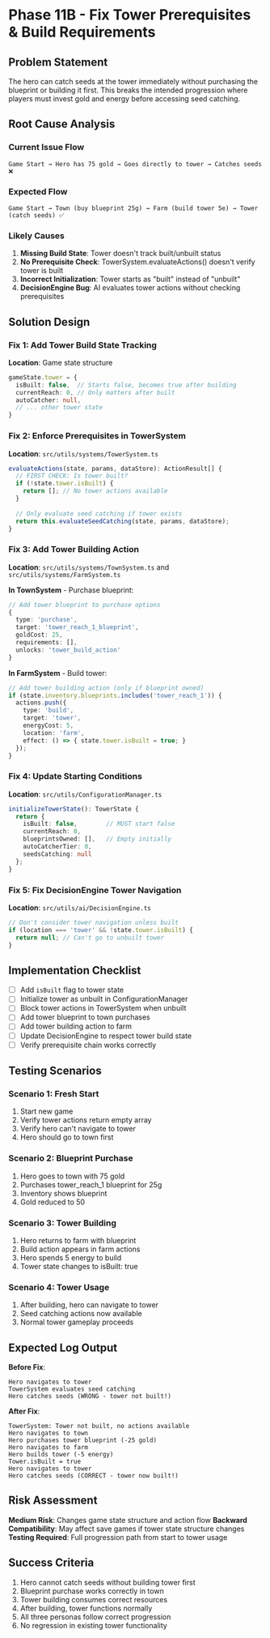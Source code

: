 # Phase 11B - Fix Tower Prerequisites & Build Requirements

## Problem Statement
The hero can catch seeds at the tower immediately without purchasing the blueprint or building it first. This breaks the intended progression where players must invest gold and energy before accessing seed catching.

## Root Cause Analysis

### Current Issue Flow
```
Game Start → Hero has 75 gold → Goes directly to tower → Catches seeds ❌
```

### Expected Flow
```
Game Start → Town (buy blueprint 25g) → Farm (build tower 5e) → Tower (catch seeds) ✅
```

### Likely Causes
1. **Missing Build State**: Tower doesn't track built/unbuilt status
2. **No Prerequisite Check**: TowerSystem.evaluateActions() doesn't verify tower is built
3. **Incorrect Initialization**: Tower starts as "built" instead of "unbuilt"
4. **DecisionEngine Bug**: AI evaluates tower actions without checking prerequisites

## Solution Design

### Fix 1: Add Tower Build State Tracking
**Location**: Game state structure
```typescript
gameState.tower = {
  isBuilt: false,  // Starts false, becomes true after building
  currentReach: 0, // Only matters after built
  autoCatcher: null,
  // ... other tower state
}
```

### Fix 2: Enforce Prerequisites in TowerSystem
**Location**: `src/utils/systems/TowerSystem.ts`
```typescript
evaluateActions(state, params, dataStore): ActionResult[] {
  // FIRST CHECK: Is tower built?
  if (!state.tower.isBuilt) {
    return []; // No tower actions available
  }
  
  // Only evaluate seed catching if tower exists
  return this.evaluateSeedCatching(state, params, dataStore);
}
```

### Fix 3: Add Tower Building Action
**Location**: `src/utils/systems/TownSystem.ts` and `src/utils/systems/FarmSystem.ts`

**In TownSystem** - Purchase blueprint:
```typescript
// Add tower blueprint to purchase options
{
  type: 'purchase',
  target: 'tower_reach_1_blueprint',
  goldCost: 25,
  requirements: [],
  unlocks: 'tower_build_action'
}
```

**In FarmSystem** - Build tower:
```typescript
// Add tower building action (only if blueprint owned)
if (state.inventory.blueprints.includes('tower_reach_1')) {
  actions.push({
    type: 'build',
    target: 'tower',
    energyCost: 5,
    location: 'farm',
    effect: () => { state.tower.isBuilt = true; }
  });
}
```

### Fix 4: Update Starting Conditions
**Location**: `src/utils/ConfigurationManager.ts`
```typescript
initializeTowerState(): TowerState {
  return {
    isBuilt: false,        // MUST start false
    currentReach: 0,
    blueprintsOwned: [],   // Empty initially
    autoCatcherTier: 0,
    seedsCatching: null
  };
}
```

### Fix 5: Fix DecisionEngine Tower Navigation
**Location**: `src/utils/ai/DecisionEngine.ts`
```typescript
// Don't consider tower navigation unless built
if (location === 'tower' && !state.tower.isBuilt) {
  return null; // Can't go to unbuilt tower
}
```

## Implementation Checklist

- [ ] Add `isBuilt` flag to tower state
- [ ] Initialize tower as unbuilt in ConfigurationManager
- [ ] Block tower actions in TowerSystem when unbuilt
- [ ] Add tower blueprint to town purchases
- [ ] Add tower building action to farm
- [ ] Update DecisionEngine to respect tower build state
- [ ] Verify prerequisite chain works correctly

## Testing Scenarios

### Scenario 1: Fresh Start
1. Start new game
2. Verify tower actions return empty array
3. Verify hero can't navigate to tower
4. Hero should go to town first

### Scenario 2: Blueprint Purchase
1. Hero goes to town with 75 gold
2. Purchases tower_reach_1 blueprint for 25g
3. Inventory shows blueprint
4. Gold reduced to 50

### Scenario 3: Tower Building
1. Hero returns to farm with blueprint
2. Build action appears in farm actions
3. Hero spends 5 energy to build
4. Tower state changes to isBuilt: true

### Scenario 4: Tower Usage
1. After building, hero can navigate to tower
2. Seed catching actions now available
3. Normal tower gameplay proceeds

## Expected Log Output

**Before Fix**:
```
Hero navigates to tower
TowerSystem evaluates seed catching
Hero catches seeds (WRONG - tower not built!)
```

**After Fix**:
```
TowerSystem: Tower not built, no actions available
Hero navigates to town
Hero purchases tower blueprint (-25 gold)
Hero navigates to farm
Hero builds tower (-5 energy)
Tower.isBuilt = true
Hero navigates to tower
Hero catches seeds (CORRECT - tower now built!)
```

## Risk Assessment

**Medium Risk**: Changes game state structure and action flow
**Backward Compatibility**: May affect save games if tower state structure changes
**Testing Required**: Full progression path from start to tower usage

## Success Criteria

1. Hero cannot catch seeds without building tower first
2. Blueprint purchase works correctly in town
3. Tower building consumes correct resources
4. After building, tower functions normally
5. All three personas follow correct progression
6. No regression in existing tower functionality